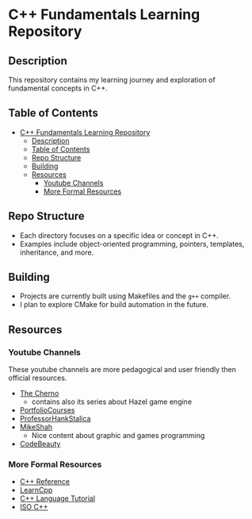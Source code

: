 # C++ Fundamentals Learning Repository

## Description

This repository contains my learning journey and exploration of fundamental concepts in C++.

## Table of Contents

- [C++ Fundamentals Learning Repository](#c-fundamentals-learning-repository)
  - [Description](#description)
  - [Table of Contents](#table-of-contents)
  - [Repo Structure](#repo-structure)
  - [Building](#building)
  - [Resources](#resources)
    - [Youtube Channels](#youtube-channels)
    - [More Formal Resources](#more-formal-resources)

## Repo Structure

- Each directory focuses on a specific idea or concept in C++.
- Examples include object-oriented programming, pointers, templates, inheritance, and more.

## Building

- Projects are currently built using Makefiles and the `g++` compiler.
- I plan to explore CMake for build automation in the future.

## Resources

### Youtube Channels

These youtube channels are more pedagogical and user friendly then official resources.

- [The Cherno](https://www.youtube.com/@TheCherno)
  - contains also its series about Hazel game engine
- [PortfolioCourses](https://www.youtube.com/@PortfolioCourses)
- [ProfessorHankStalica](https://www.youtube.com/@ProfessorHankStalica)
- [MikeShah](https://www.youtube.com/@MikeShah)
  - Nice content about graphic and games programming
- [CodeBeauty](https://www.youtube.com/@CodeBeauty)

### More Formal Resources

- [C++ Reference](https://en.cppreference.com/)
- [LearnCpp](https://www.learncpp.com/)
- [C++ Language Tutorial](https://www.cplusplus.com/doc/tutorial/)
- [ISO C++](https://isocpp.org/)
